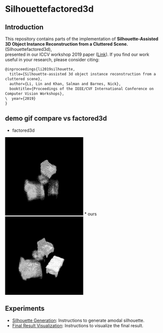 # Silhouettefactored3d

## Introduction

This repository contains parts of the implementation of **Silhouette-Assisted 3D Object Instance Reconstruction from a Cluttered Scene.** (Silhouettefactored3d),  
presented in our ICCV workshop 2019 paper ([Link](https://openaccess.thecvf.com/content_ICCVW_2019/papers/3DRW/Li_Silhouette-Assisted_3D_Object_Instance_Reconstruction_from_a_Cluttered_Scene_ICCVW_2019_paper.pdf)). If you find our work useful in your
research, please consider citing:

```
@inproceedings{li2019silhouette,
  title={Silhouette-assisted 3d object instance reconstruction from a cluttered scene},
  author={Li, Lin and Khan, Salman and Barnes, Nick},
  booktitle={Proceedings of the IEEE/CVF International Conference on Computer Vision Workshops},
\  year={2019}
}
```

## demo gif compare vs factored3d

* factored3d
<img src="factored3d.gif">
* ours
<img src="ours.gif">

## Experiments

* [Silhouette Generation](./doc/silhouette_generation_guide.md): Instructions to generate amodal silhouette.
* [Final Result Visualization](./doc/final_result_visualization_guide.md): Instructions to visualize the final result.
